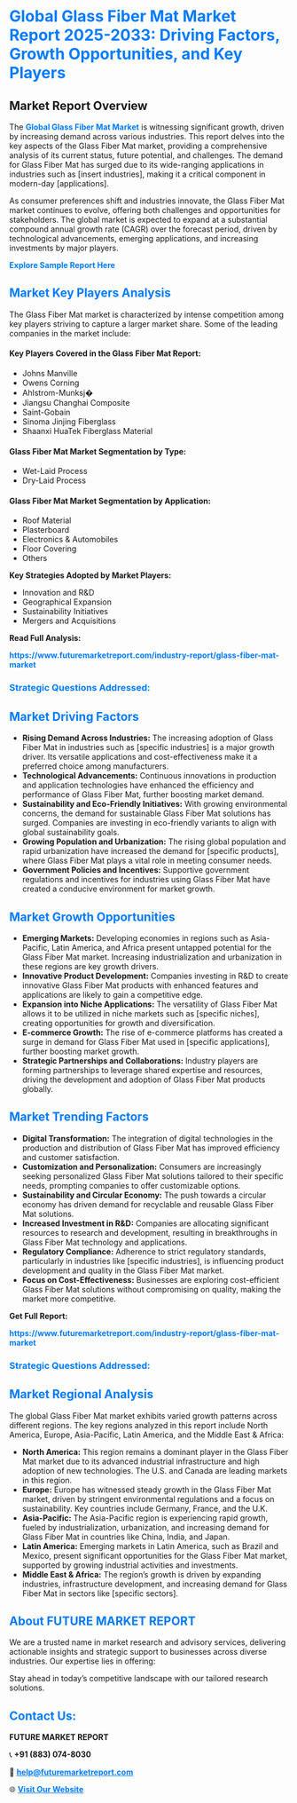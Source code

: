<h1 style="color: #007BFF;">Global Glass Fiber Mat Market Report 2025-2033: Driving Factors, Growth Opportunities, and Key Players</h1>

<section id="overview">
<h2>Market Report Overview</h2>
<p>The <a href="https://www.futuremarketreport.com/industry-report/glass-fiber-mat-market" style="color: #007BFF; text-decoration: none;"><strong>Global Glass Fiber Mat Market</strong></a> is witnessing significant growth, driven by increasing demand across various industries. This report delves into the key aspects of the Glass Fiber Mat market, providing a comprehensive analysis of its current status, future potential, and challenges. The demand for Glass Fiber Mat has surged due to its wide-ranging applications in industries such as [insert industries], making it a critical component in modern-day [applications].</p>
<p>As consumer preferences shift and industries innovate, the Glass Fiber Mat market continues to evolve, offering both challenges and opportunities for stakeholders. The global market is expected to expand at a substantial compound annual growth rate (CAGR) over the forecast period, driven by technological advancements, emerging applications, and increasing investments by major players.</p>
</section>

<section id="overview">
<p><a href="https://www.futuremarketreport.com/request-sample/reportId=31764" style="color: #007BFF; text-decoration: none;"><strong>Explore Sample Report Here</strong></a></p>
</section>

<section id="key-players">
<h2 style="color: #007BFF;">Market Key Players Analysis</h2>
<p>The Glass Fiber Mat market is characterized by intense competition among key players striving to capture a larger market share. Some of the leading companies in the market include:</p>
<h4>Key Players Covered in the Glass Fiber Mat Report:</h4>
<ul><li>Johns Manville</li><li>Owens Corning</li><li>Ahlstrom-Munksj�</li><li>Jiangsu Changhai Composite</li><li>Saint-Gobain</li><li>Sinoma Jinjing Fiberglass</li><li>Shaanxi HuaTek Fiberglass Material</li></ul>
<h4>Glass Fiber Mat Market Segmentation by Type:</h4>
<ul><li>Wet-Laid Process</li><li>Dry-Laid Process</li></ul>

<h4>Glass Fiber Mat Market Segmentation by Application:</h4>
<ul><li>Roof Material</li><li>Plasterboard</li><li>Electronics &amp; Automobiles</li><li>Floor Covering</li><li>Others</li></ul>
<p><strong>Key Strategies Adopted by Market Players:</strong></p>
<ul>
<li>Innovation and R&D</li>
<li>Geographical Expansion</li>
<li>Sustainability Initiatives</li>
<li>Mergers and Acquisitions</li>
</ul>
</section>

<section>
<p><strong>Read Full Analysis: </strong></p><a href="https://www.futuremarketreport.com/industry-report/glass-fiber-mat-market" style="color: #007BFF; text-decoration: none;"><strong>https://www.futuremarketreport.com/industry-report/glass-fiber-mat-market</strong></a>
<h3 style="color: #007BFF;">Strategic Questions Addressed:</h3>
</section>

<section id="driving-factors">
<h2 style="color: #007BFF;">Market Driving Factors</h2>
<ul>
<li><strong>Rising Demand Across Industries:</strong> The increasing adoption of Glass Fiber Mat in industries such as [specific industries] is a major growth driver. Its versatile applications and cost-effectiveness make it a preferred choice among manufacturers.</li>
<li><strong>Technological Advancements:</strong> Continuous innovations in production and application technologies have enhanced the efficiency and performance of Glass Fiber Mat, further boosting market demand.</li>
<li><strong>Sustainability and Eco-Friendly Initiatives:</strong> With growing environmental concerns, the demand for sustainable Glass Fiber Mat solutions has surged. Companies are investing in eco-friendly variants to align with global sustainability goals.</li>
<li><strong>Growing Population and Urbanization:</strong> The rising global population and rapid urbanization have increased the demand for [specific products], where Glass Fiber Mat plays a vital role in meeting consumer needs.</li>
<li><strong>Government Policies and Incentives:</strong> Supportive government regulations and incentives for industries using Glass Fiber Mat have created a conducive environment for market growth.</li>
</ul>
</section>

<section id="growth-opportunities">
<h2 style="color: #007BFF;">Market Growth Opportunities</h2>
<ul>
<li><strong>Emerging Markets:</strong> Developing economies in regions such as Asia-Pacific, Latin America, and Africa present untapped potential for the Glass Fiber Mat market. Increasing industrialization and urbanization in these regions are key growth drivers.</li>
<li><strong>Innovative Product Development:</strong> Companies investing in R&D to create innovative Glass Fiber Mat products with enhanced features and applications are likely to gain a competitive edge.</li>
<li><strong>Expansion into Niche Applications:</strong> The versatility of Glass Fiber Mat allows it to be utilized in niche markets such as [specific niches], creating opportunities for growth and diversification.</li>
<li><strong>E-commerce Growth:</strong> The rise of e-commerce platforms has created a surge in demand for Glass Fiber Mat used in [specific applications], further boosting market growth.</li>
<li><strong>Strategic Partnerships and Collaborations:</strong> Industry players are forming partnerships to leverage shared expertise and resources, driving the development and adoption of Glass Fiber Mat products globally.</li>
</ul>
</section>

<section id="trending-factors">
<h2 style="color: #007BFF;">Market Trending Factors</h2>
<ul>
<li><strong>Digital Transformation:</strong> The integration of digital technologies in the production and distribution of Glass Fiber Mat has improved efficiency and customer satisfaction.</li>
<li><strong>Customization and Personalization:</strong> Consumers are increasingly seeking personalized Glass Fiber Mat solutions tailored to their specific needs, prompting companies to offer customizable options.</li>
<li><strong>Sustainability and Circular Economy:</strong> The push towards a circular economy has driven demand for recyclable and reusable Glass Fiber Mat solutions.</li>
<li><strong>Increased Investment in R&D:</strong> Companies are allocating significant resources to research and development, resulting in breakthroughs in Glass Fiber Mat technology and applications.</li>
<li><strong>Regulatory Compliance:</strong> Adherence to strict regulatory standards, particularly in industries like [specific industries], is influencing product development and quality in the Glass Fiber Mat market.</li>
<li><strong>Focus on Cost-Effectiveness:</strong> Businesses are exploring cost-efficient Glass Fiber Mat solutions without compromising on quality, making the market more competitive.</li>
</ul>
</section>

<section>
<p><strong>Get Full Report: </strong></p><a href="https://www.futuremarketreport.com/industry-report/glass-fiber-mat-market" style="color: #007BFF; text-decoration: none;"><strong>https://www.futuremarketreport.com/industry-report/glass-fiber-mat-market</strong></a>
<h3 style="color: #007BFF;">Strategic Questions Addressed:</h3>
</section>


<section id="regional-analysis">
<h2 style="color: #007BFF;">Market Regional Analysis</h2>
<p>The global Glass Fiber Mat market exhibits varied growth patterns across different regions. The key regions analyzed in this report include North America, Europe, Asia-Pacific, Latin America, and the Middle East & Africa:</p>
<ul>
<li><strong>North America:</strong> This region remains a dominant player in the Glass Fiber Mat market due to its advanced industrial infrastructure and high adoption of new technologies. The U.S. and Canada are leading markets in this region.</li>
<li><strong>Europe:</strong> Europe has witnessed steady growth in the Glass Fiber Mat market, driven by stringent environmental regulations and a focus on sustainability. Key countries include Germany, France, and the U.K.</li>
<li><strong>Asia-Pacific:</strong> The Asia-Pacific region is experiencing rapid growth, fueled by industrialization, urbanization, and increasing demand for Glass Fiber Mat in countries like China, India, and Japan.</li>
<li><strong>Latin America:</strong> Emerging markets in Latin America, such as Brazil and Mexico, present significant opportunities for the Glass Fiber Mat market, supported by growing industrial activities and investments.</li>
<li><strong>Middle East & Africa:</strong> The region’s growth is driven by expanding industries, infrastructure development, and increasing demand for Glass Fiber Mat in sectors like [specific sectors].</li>
</ul>
</section>

<footer>
<h2 style="color: #007BFF;">About FUTURE MARKET REPORT</h2>
<p>We are a trusted name in market research and advisory services, delivering actionable insights and strategic support to businesses across diverse industries. Our expertise lies in offering:</p>

<p>Stay ahead in today’s competitive landscape with our tailored research solutions.</p>

<h2 style="color: #007BFF;">Contact Us:</h2>
<p><strong>FUTURE MARKET REPORT</strong></p>
<p>📞 <strong>+91 (883) 074-8030</strong></p>
<p>📧 <strong><a href="mailto:help@futuremarketreport.com" style="color: #007BFF;">help@futuremarketreport.com</a></strong></p>
<p>🌐 <strong><a href="https://www.futuremarketreport.com/" style="color: #007BFF;">Visit Our Website</a></strong></p>
</footer>